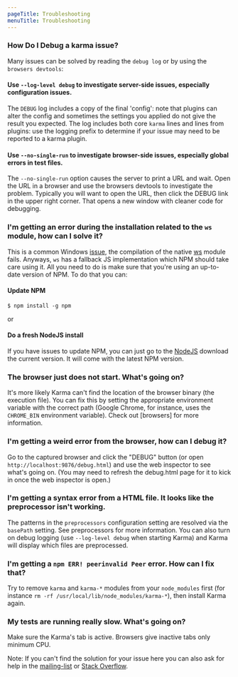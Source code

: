 ```yaml
---
pageTitle: Troubleshooting
menuTitle: Troubleshooting
---
```


### How Do I Debug a karma issue?

Many issues can be solved by reading the `debug log` or by using the `browsers devtools`:

#### Use `--log-level debug` to investigate server-side issues, especially configuration issues.
The `DEBUG` log includes a copy of the final 'config': note that plugins can alter the config and sometimes the settings you applied do not give the result you expected. The log includes both core `karma` lines and lines from plugins: use the logging prefix to determine if your issue may need to be reported to a karma plugin.

#### Use `--no-single-run` to investigate browser-side issues, especially global errors in test files.
The `--no-single-run` option causes the server to print a URL and wait.  Open the URL in a browser and use the browsers devtools to investigate the problem. Typically you will want to open the URL, then click the DEBUG link in the upper right corner. That opens a new window with cleaner code for debugging. 


### I'm getting an error during the installation related to the ```ws``` module, how can I solve it?
This is a common Windows [issue](https://github.com/einaros/ws/issues/178), the compilation of the native [ws](https://www.npmjs.org/package/ws) module fails. Anyways, ```ws``` has a fallback JS implementation which NPM should take care using it. All you need to do is make sure that you're using an up-to-date version of NPM. To do that you can:

#### Update NPM
```$ npm install -g npm```

or

#### Do a fresh NodeJS install
If you have issues to update NPM, you can just go to the [NodeJS](http://nodejs.org/) download the current version. It will come with the latest NPM version.


### The browser just does not start. What's going on?
It's more likely Karma can't find the location of the browser binary (the execution file). You can fix this by setting
the appropriate environment variable with the correct path (Google Chrome, for instance, uses the `CHROME_BIN` environment variable).
Check out [browsers] for more information.


### I'm getting a weird error from the browser, how can I debug it?
Go to the captured browser and click the "DEBUG" button (or open `http://localhost:9876/debug.html`)
and use the web inspector to see what's going on. (You may need to refresh the debug.html page for it to kick in once
the web inspector is open.)


### I'm getting a syntax error from a HTML file. It looks like the preprocessor isn't working.
The patterns in the `preprocessors` configuration setting are resolved via the `basePath` setting.
See preprocessors for more information. You can also turn on debug logging (use `--log-level debug` when starting Karma)
and Karma will display which files are preprocessed.


### I'm getting a `npm ERR! peerinvalid Peer` error. How can I fix that?
Try to remove `karma` and `karma-*` modules from your `node_modules` first (for instance `rm -rf /usr/local/lib/node_modules/karma-*`), then install Karma again.


### My tests are running really slow. What's going on?
Make sure the Karma's tab is active. Browsers give inactive tabs only minimum CPU.

Note: If you can't find the solution for your issue here you can also ask for help in the [mailing-list](https://groups.google.com/d/forum/karma-users) or [Stack Overflow](http://stackoverflow.com/questions/tagged/karma-runner).

